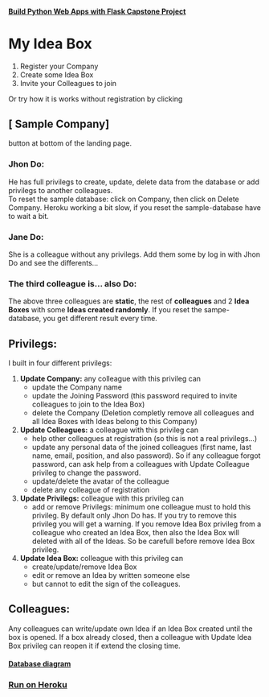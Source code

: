 #### [Build Python Web Apps with Flask Capstone Project](https://www.codecademy.com/paths/build-python-web-apps-flask/tracks/flask-capstone-project/modules/flask-capstone-project/informationals/flask-capstone-project)
# My Idea Box
1. Register your Company
2. Create some Idea Box
3. Invite your Colleagues to join

Or try how it is works without registration by clicking  
## [ Sample Company]  
button at bottom of the landing page.

### Jhon Do:
He has full privilegs to create, update, delete data from the database or add privilegs to another colleagues.  
To reset the sample database: click on Company, then click on Delete Company.
Heroku working a bit slow, if you reset the sample-database have to wait a bit.

### Jane Do:
She is a colleague without any privilegs. Add them some by log in with Jhon Do and see the differents...

### The third colleague is... also Do:

The above three colleagues are **static**, the rest of **colleagues** and 2 **Idea Boxes** with some **Ideas created randomly**. If you reset the sampe-database, you get different result every time.

## Privilegs:
I built in four different privilegs:
1. **Update Company:** any colleague with this privileg can 
    * update the Company name
    * update the Joining Password (this password required to invite colleagues to join to the Idea Box)
    * delete the Company (Deletion completly remove all colleagues and all Idea Boxes with Ideas belong to this Company)
2. **Update Colleagues:** a colleague with this privileg can 
    * help other colleagues at registration (so this is not a real privilegs...)
    * update any personal data of the joined colleagues (first name, last name, email, position, and also password). So if any colleague forgot password, can ask help from a colleagues with Update Colleague privileg to change the password.
    * update/delete the avatar of the colleague
    * delete any colleague of registration
3. **Update Privilegs:** colleague with this privileg can
    * add or remove Privilegs: minimum one colleague must to hold this privileg. By default only Jhon Do has. If you try to remove this privileg you will get a warning. If you remove Idea Box privileg from a colleague who created an Idea Box, then also the Idea Box will deleted with all of the Ideas. So be carefull before remove Idea Box privileg.
4. **Update Idea Box:** colleague with this privileg can
    * create/update/remove Idea Box
    * edit or remove an Idea by written someone else
    * but cannot to edit the sign of the colleagues.

## Colleagues:
Any colleagues can write/update own Idea if an Idea Box created until the box is opened. If a box already closed, then a colleague with Update Idea Box privileg can reopen it if extend the closing time.

#### [Database diagram](https://github.com/lendoo73/my_idea_boxes/blob/main/my_idea_box.pdf)

### [Run on Heroku](https://my-idea-boxes.herokuapp.com)
